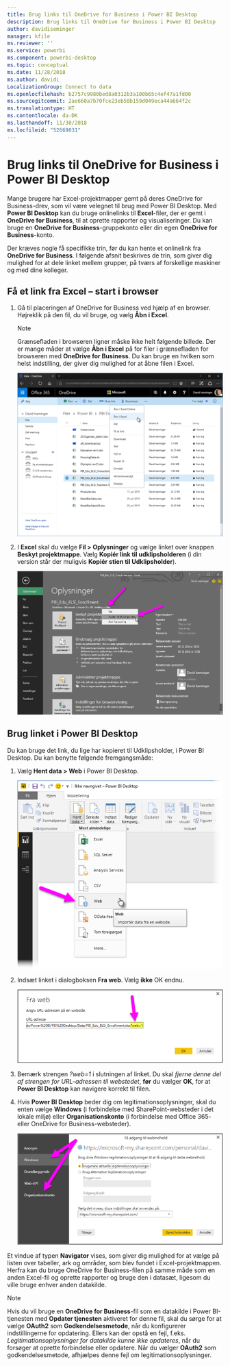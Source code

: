 ```yaml
---
title: Brug links til OneDrive for Business i Power BI Desktop
description: Brug links til OneDrive for Business i Power BI Desktop
author: davidiseminger
manager: kfile
ms.reviewer: ''
ms.service: powerbi
ms.component: powerbi-desktop
ms.topic: conceptual
ms.date: 11/28/2018
ms.author: davidi
LocalizationGroup: Connect to data
ms.openlocfilehash: b2757c9980bed8a0312b3a100b65c4ef47a1fd00
ms.sourcegitcommit: 2ae660a7b70fce23eb58b159d049eca44a664f2c
ms.translationtype: HT
ms.contentlocale: da-DK
ms.lasthandoff: 11/30/2018
ms.locfileid: "52669031"
---
```

# <a name="use-onedrive-for-business-links-in-power-bi-desktop"></a>Brug links til OneDrive for Business i Power BI Desktop
Mange brugere har Excel-projektmapper gemt på deres OneDrive for Business-drev, som vil være velegnet til brug med Power BI Desktop. Med **Power BI Desktop** kan du bruge onlinelinks til **Excel**-filer, der er gemt i **OneDrive for Business**, til at oprette rapporter og visualiseringer. Du kan bruge en **OneDrive for Business**-gruppekonto eller din egen **OneDrive for Business**-konto.

Der kræves nogle få specifikke trin, før du kan hente et onlinelink fra **OneDrive for Business**. I følgende afsnit beskrives de trin, som giver dig mulighed for at dele linket mellem grupper, på tværs af forskellige maskiner og med dine kolleger.

## <a name="get-a-link-from-excel-starting-in-the-browser"></a>Få et link fra Excel – start i browser
1. Gå til placeringen af OneDrive for Business ved hjælp af en browser. Højreklik på den fil, du vil bruge, og vælg **Åbn i Excel**.
   
   > [!NOTE]
   > Grænsefladen i browseren ligner måske ikke helt følgende billede. Der er mange måder at vælge **Åbn i Excel** på for filer i grænsefladen for browseren med **OneDrive for Business**. Du kan bruge en hvilken som helst indstilling, der giver dig mulighed for at åbne filen i Excel.
   > 
   > 
   
   ![](media/desktop-use-onedrive-business-links/odb-links_02.png)
2. I **Excel** skal du vælge **Fil > Oplysninger** og vælge linket over knappen **Beskyt projektmappe**. Vælg **Kopiér link til udklipsholderen** (i din version står der muligvis **Kopiér stien til Udklipsholder**).
   
   ![](media/desktop-use-onedrive-business-links/odb-links_03.png)

## <a name="use-the-link-in-power-bi-desktop"></a>Brug linket i Power BI Desktop
Du kan bruge det link, du lige har kopieret til Udklipsholder, i Power BI Desktop. Du kan benytte følgende fremgangsmåde:

1. Vælg **Hent data > Web** i Power BI Desktop.
   
   ![](media/desktop-use-onedrive-business-links/odb-links_04.png)
2. Indsæt linket i dialogboksen **Fra web**. Vælg **ikke** OK endnu.
   
    ![](media/desktop-use-onedrive-business-links/odb-links_05.png)
3. Bemærk strengen *?web=1* i slutningen af linket. Du skal *fjerne denne del af strengen for URL-adressen til webstedet*, **før** du vælger **OK**, for at **Power BI Desktop** kan navigere korrekt til filen.
4. Hvis **Power BI Desktop** beder dig om legitimationsoplysninger, skal du enten vælge **Windows** (i forbindelse med SharePoint-websteder i det lokale miljø) eller **Organisationskonto** (i forbindelse med Office 365- eller OneDrive for Business-websteder).
   
   ![](media/desktop-use-onedrive-business-links/odb-links_06.png)

Et vindue af typen **Navigator** vises, som giver dig mulighed for at vælge på listen over tabeller, ark og områder, som blev fundet i Excel-projektmappen. Herfra kan du bruge OneDrive for Business-filen på samme måde som en anden Excel-fil og oprette rapporter og bruge den i datasæt, ligesom du ville bruge enhver anden datakilde.

> [!NOTE]
> Hvis du vil bruge en **OneDrive for Business**-fil som en datakilde i Power BI-tjenesten med **Opdater tjenesten** aktiveret for denne fil, skal du sørge for at vælge **OAuth2** som **Godkendelsesmetode**, når du konfigurerer indstillingerne for opdatering. Ellers kan der opstå en fejl, f.eks. *Legitimationsoplysninger for datakilde kunne ikke opdateres*, når du forsøger at oprette forbindelse eller opdatere. Når du vælger **OAuth2** som godkendelsesmetode, afhjælpes denne fejl om legitimationsoplysninger.
> 
> 

